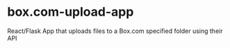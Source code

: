 # box.com-upload-app
React/Flask App that uploads files to a Box.com specified folder using their API
